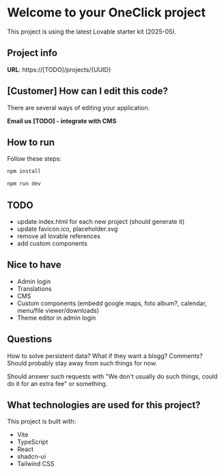 # Welcome to your OneClick project

This project is using the latest Lovable starter kit (2025-05).

## Project info

**URL**: https://[TODO]/projects/{UUID}

## [Customer] How can I edit this code?

There are several ways of editing your application.

**Email us**
**[TODO] - integrate with CMS**

## How to run

Follow these steps:

```sh
npm install

npm run dev
```

## TODO

- update index.html for each new project (should generate it)
- update favicon.ico, placeholder.svg
- remove all lovable references
- add custom components

## Nice to have

- Admin login
- Translations
- CMS
- Custom components (embedd google maps, foto album?, calendar, menu/file viewer/downloads)
- Theme editor in admin login

## Questions

How to solve persistent data? What if they want a blogg? Comments? Should probably stay away from such things for now.

Should answer such requests with "We don't usually do such things, could do it for an extra fee" or something.

## What technologies are used for this project?

This project is built with:

- Vite
- TypeScript
- React
- shadcn-ui
- Tailwind CSS
